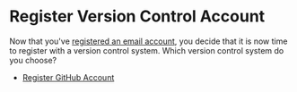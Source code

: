 # Register Version Control Account

Now that you've [registered an email account](/register-email.md),
you decide that it is now time to register with a version control system.
Which version control system do you choose?

- [Register GitHub Account](/github/register-version-control-account.md)
